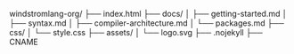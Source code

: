 windstromlang-org/
├── index.html
├── docs/
│   ├── getting-started.md
│   ├── syntax.md
│   ├── compiler-architecture.md
│   └── packages.md
├── css/
│   └── style.css
├── assets/
│   └── logo.svg
├── .nojekyll
├── CNAME
